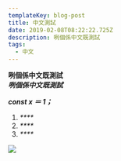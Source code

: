 ```yaml
---
templateKey: blog-post
title: 中文測試
date: 2019-02-08T08:22:22.725Z
description: 咧個係中文既測試
tags:
  - 中文
---
```

**咧個係中文既測試**\
_**咧個係中文既測試**_

_**const x ＝ 1；**_

1. _****_
2. _****_
3. _****_

<img src="https://cdn0.tnwcdn.com/wp-content/blogs.dir/1/files/2018/02/google-pacman-796x419.jpg" />
